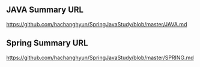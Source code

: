 ## JAVA Summary URL
  https://github.com/hachanghyun/SpringJavaStudy/blob/master/JAVA.md

## Spring Summary URL
  https://github.com/hachanghyun/SpringJavaStudy/blob/master/SPRING.md
